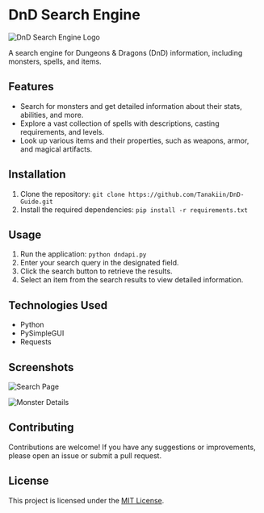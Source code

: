 # DnD Search Engine

![DnD Search Engine Logo](https://example.com/logo.png)

A search engine for Dungeons & Dragons (DnD) information, including monsters, spells, and items.

## Features

- Search for monsters and get detailed information about their stats, abilities, and more.
- Explore a vast collection of spells with descriptions, casting requirements, and levels.
- Look up various items and their properties, such as weapons, armor, and magical artifacts.

## Installation

1. Clone the repository: `git clone https://github.com/Tanakiin/DnD-Guide.git`
2. Install the required dependencies: `pip install -r requirements.txt`

## Usage

1. Run the application: `python dndapi.py`
2. Enter your search query in the designated field.
3. Click the search button to retrieve the results.
4. Select an item from the search results to view detailed information.

## Technologies Used

- Python
- PySimpleGUI
- Requests

## Screenshots

![Search Page](screenshots/search_page.png)

![Monster Details](screenshots/monster_details.png)

## Contributing

Contributions are welcome! If you have any suggestions or improvements, please open an issue or submit a pull request.

## License

This project is licensed under the [MIT License](LICENSE).

